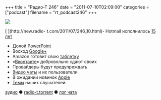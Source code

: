 +++
title = "Радио-Т 246"
date = "2011-07-10T02:09:00"
categories = ["podcast"]
filename = "rt_podcast246"
+++

![](https://radio-t.com/images/radio-t/rt246.jpg)

[
](http://new.radio- t.com/2011/07/246_10.html)- Hotmail исполнилось [15 лет](http://internet.cnews.ru/news/line/index.shtml?2011/07/06/446620)
- Долой [PowerPoint](http://www.securitylab.ru/news/406211.php)
- Восход [Google+ ](http://www.stevestreeting.com/2011/07/04/google/)
- Amazon готовит свою [таблетку](http://thenextweb.com/mobile/2011/07/09/why-an-amazon-tablet-can-rival-the-ipad/?awesm=tnw.to_19uMs)
- «[Вконтакте](http://www.livejournal.ru/themes/id/31397)» добровольно сдают своих
- Провайдеры будут предупреждать
- [Видео чаты](http://www.readwriteweb.com/archives/do_consumers_really_want_video_calling.php?utm_source=feedburner&utm_medium=feed&utm_campai) и их пользователи
- В ожидании новинок [Apple](http://9to5mac.com/2011/07/07/apple-store-overnight-planned-for-july-13th-new-macbook-airs-and-lion-signage-awaits/)
- [Темы](http://new.radio-t.com/2011/07/246.html) наших слушателей

[аудио](http://archive.rucast.net/radio-t/media/rt_podcast246.mp3) ● [radio-t.torrent](http://www.radio-t.com/torrents/rt_podcast246.mp3.torrent) ● [лог чата](http://chat.radio-t.com/logs/radio-t-246.html)<audio src="http://archive.rucast.net/radio-t/media/rt_podcast246.mp3" preload="none"></audio>